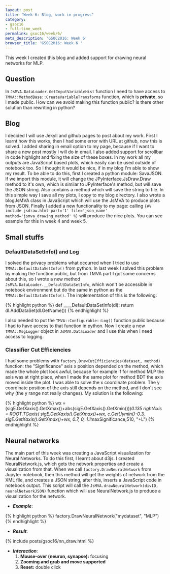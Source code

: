 ```yaml
---
layout: post
title: "Week 6: Blog, work in progress"
category:
- gsoc16
- full-time_week
permalink: gsoc16/week/6/
meta_description: 'GSOC2016: Week 6'
browser_title: 'GSOC2016: Week 6 '
---
```



This week I created this blog and added support for drawing neural networks for MLP.


## Question
In `JsMVA.DataLoader.GetInputVariableHist` function I need to have access to `TMVA::MethodBase::CreateVariableTransforms` function, which is **private**, so I made public. How can we avoid making this function public? Is there other solution than rewriting in python?

## Blog
I decided I will use Jekyll and github pages to post about my work. First I learnt how this works, then I had some error with URL at github, now this is solved. I added sharing in email option to my page, because if I want to share a new post mostly I will do in email. I also added support for scrollbar in code highlight and fixing the size of these boxes.
In my work all my outputs are JavaScript based plots, which easily can be used outside of notebook too. So I thought it would be nice, if in my blog I'm able to show my result. To be able to do this, first I created a python module: SavaJSON. If we import this module, it will change the JPyInterface.JsDraw.Draw method to it's own, which is similar to JPyInterface's method, but will save the JSON string. Also contains a method which will save the string to file. In this simple way I save all my plots, I copy to my blog directory. I also wrote a blogJsMVA class in JavaScript which will use the JsMVA to produce plots from JSON. Finally I added a new functionality to my page: calling
`{#% include jsdraw.html part='1' file='json_name' method='jsmva_drawing_method' %}` will produce the nice plots. You can see example for this in week 4 and week 5.


## Small stuffs

### DefaultDataSetInfo() and Log

I solved the privacy problems what occurred when I tried to use  `TMVA::DefaultDataSetInfo()` from python. In last week I solved this
problem by making the function public, but from TMVA part I got some concerns about this, so I wrote a new method `JsMVA.DataLoader.__DefaultDataSetInfo`, which won't be accessible in notebook environment but do the same in python as the `TMVA::DefaultDataSetInfo()`.
The implementation of this is the following:

{% highlight python %}
def ____DefaultDataSetInfo(dl):
    return dl.AddDataSet(dl.GetName())
{% endhighlight %}

I also needed to put the `TMVA::Configurable::Log()` function public because I had to have access to that function in python. Now I create
a new `TMVA::MsgLogger` object in `JsMVA.DataLoader` and I use this when I need access to logging.

###  Classifier Cut Efficiencies

I had some problems with `factory.DrawCutEfficiencies(dataset, method)` function: the "Significance" axis x position depended on the
method, which made the whole plot look awful, because for example if for method MLP the axis was at right place, when I made the same plot
for method BDT the axis moved inside the plot. I was able to solve the x coordinate problem. The y coordinate position of the axis still depends on the method, and I don't see why (the y range not really changes). My solution is the following:

{% highlight python %}
wx = (sigE.GetXaxis().GetXmax()+abs(sigE.GetXaxis().GetXmin()))*0.135
  rightAxis = ROOT.TGaxis( sigE.GetXaxis().GetXmax()+wx,
                           c.GetUymin()-0.3,
                           sigE.GetXaxis().GetXmax()+wx,
                           0.7, 0, 1.1*maxSignificance,510, "+L")
{% endhighlight %}


## Neural networks

The main part of this week was creating a JavaScript visualization for Neural Networks. To do this first, I learnt about
d3js. I created NeuralNetwork.js, which gets the network properties and create a visualization from that.
When we call `factory.DrawNeuralNetwork` from Jupyter notebook, then this method will get the weights of network from the XML file,
and creates a JSON string, after this, inserts a JavaScript code in notebook output. This script will call the
`JsMVA.drawNeuralNetwork(divID, neuralNetworkJSON)` function which will use NeuralNetwork.js to produce a visualization for the network.

* ***Example***:

{% highlight python %}
factory.DrawNeuralNetwork("mydataset", "MLP")
{% endhighlight %}

* ***Result***:

{% include posts/gsoc16/nn_draw.html %}

* ***Interaction***:
  1. **Mouse-over (neuron, synapse):** focusing
  2. **Zooming and grab and move supported**
  3. **Reset:** double click

